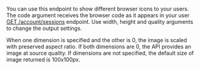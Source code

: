 You can use this endpoint to show different browser icons to your users. The code argument receives the browser code as it appears in your user [GET /account/sessions](https://appwrite.io/docs/client/account#accountCreateRecovery) endpoint. Use width, height and quality arguments to change the output settings.

When one dimension is specified and the other is 0, the image is scaled with preserved aspect ratio. If both dimensions are 0, the API provides an image at source quality. If dimensions are not specified, the default size of image returned is 100x100px.